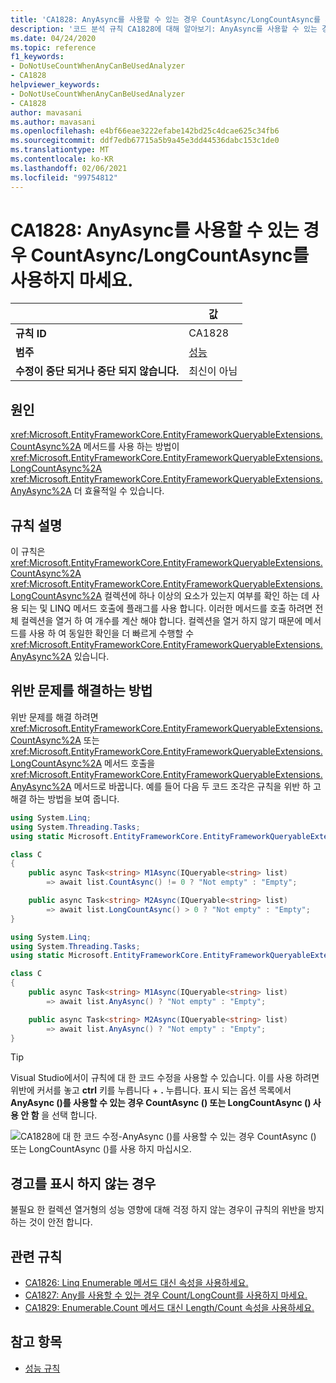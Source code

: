 ```yaml
---
title: 'CA1828: AnyAsync를 사용할 수 있는 경우 CountAsync/LongCountAsync를 사용 하지 않습니다 (코드 분석).'
description: '코드 분석 규칙 CA1828에 대해 알아보기: AnyAsync를 사용할 수 있는 경우 CountAsync/LongCountAsync를 사용 하지 마십시오.'
ms.date: 04/24/2020
ms.topic: reference
f1_keywords:
- DoNotUseCountWhenAnyCanBeUsedAnalyzer
- CA1828
helpviewer_keywords:
- DoNotUseCountWhenAnyCanBeUsedAnalyzer
- CA1828
author: mavasani
ms.author: mavasani
ms.openlocfilehash: e4bf66eae3222efabe142bd25c4dcae625c34fb6
ms.sourcegitcommit: ddf7edb67715a5b9a45e3dd44536dabc153c1de0
ms.translationtype: MT
ms.contentlocale: ko-KR
ms.lasthandoff: 02/06/2021
ms.locfileid: "99754812"
---
```

# <a name="ca1828-do-not-use-countasynclongcountasync-when-anyasync-can-be-used"></a>CA1828: AnyAsync를 사용할 수 있는 경우 CountAsync/LongCountAsync를 사용하지 마세요.

| | 값 |
|-|-|
| **규칙 ID** |CA1828|
| **범주** |[성능](performance-warnings.md)|
| **수정이 중단 되거나 중단 되지 않습니다.** |최신이 아님|

## <a name="cause"></a>원인

<xref:Microsoft.EntityFrameworkCore.EntityFrameworkQueryableExtensions.CountAsync%2A> 메서드를 사용 하는 방법이 <xref:Microsoft.EntityFrameworkCore.EntityFrameworkQueryableExtensions.LongCountAsync%2A> <xref:Microsoft.EntityFrameworkCore.EntityFrameworkQueryableExtensions.AnyAsync%2A> 더 효율적일 수 있습니다.

## <a name="rule-description"></a>규칙 설명

이 규칙은 <xref:Microsoft.EntityFrameworkCore.EntityFrameworkQueryableExtensions.CountAsync%2A> <xref:Microsoft.EntityFrameworkCore.EntityFrameworkQueryableExtensions.LongCountAsync%2A> 컬렉션에 하나 이상의 요소가 있는지 여부를 확인 하는 데 사용 되는 및 LINQ 메서드 호출에 플래그를 사용 합니다. 이러한 메서드를 호출 하려면 전체 컬렉션을 열거 하 여 개수를 계산 해야 합니다. 컬렉션을 열거 하지 않기 때문에 메서드를 사용 하 여 동일한 확인을 더 빠르게 수행할 수 <xref:Microsoft.EntityFrameworkCore.EntityFrameworkQueryableExtensions.AnyAsync%2A> 있습니다.

## <a name="how-to-fix-violations"></a>위반 문제를 해결하는 방법

위반 문제를 해결 하려면 <xref:Microsoft.EntityFrameworkCore.EntityFrameworkQueryableExtensions.CountAsync%2A> 또는 <xref:Microsoft.EntityFrameworkCore.EntityFrameworkQueryableExtensions.LongCountAsync%2A> 메서드 호출을 <xref:Microsoft.EntityFrameworkCore.EntityFrameworkQueryableExtensions.AnyAsync%2A> 메서드로 바꿉니다. 예를 들어 다음 두 코드 조각은 규칙을 위반 하 고 해결 하는 방법을 보여 줍니다.

```csharp
using System.Linq;
using System.Threading.Tasks;
using static Microsoft.EntityFrameworkCore.EntityFrameworkQueryableExtensions;

class C
{
    public async Task<string> M1Async(IQueryable<string> list)
        => await list.CountAsync() != 0 ? "Not empty" : "Empty";

    public async Task<string> M2Async(IQueryable<string> list)
        => await list.LongCountAsync() > 0 ? "Not empty" : "Empty";
}
```

```csharp
using System.Linq;
using System.Threading.Tasks;
using static Microsoft.EntityFrameworkCore.EntityFrameworkQueryableExtensions;

class C
{
    public async Task<string> M1Async(IQueryable<string> list)
        => await list.AnyAsync() ? "Not empty" : "Empty";

    public async Task<string> M2Async(IQueryable<string> list)
        => await list.AnyAsync() ? "Not empty" : "Empty";
}
```

> [!TIP]
> Visual Studio에서이 규칙에 대 한 코드 수정을 사용할 수 있습니다. 이를 사용 하려면 위반에 커서를 놓고 **ctrl** 키를 누릅니다 + **.** 누릅니다. 표시 되는 옵션 목록에서 **AnyAsync ()를 사용할 수 있는 경우 CountAsync () 또는 LongCountAsync () 사용 안 함** 을 선택 합니다.
>
> ![CA1828에 대 한 코드 수정-AnyAsync ()를 사용할 수 있는 경우 CountAsync () 또는 LongCountAsync ()를 사용 하지 마십시오.](media/ca1828-codefix.png)

## <a name="when-to-suppress-warnings"></a>경고를 표시 하지 않는 경우

불필요 한 컬렉션 열거형의 성능 영향에 대해 걱정 하지 않는 경우이 규칙의 위반을 방지 하는 것이 안전 합니다.

## <a name="related-rules"></a>관련 규칙

- [CA1826: Linq Enumerable 메서드 대신 속성을 사용하세요.](ca1826.md)
- [CA1827: Any를 사용할 수 있는 경우 Count/LongCount를 사용하지 마세요.](ca1827.md)
- [CA1829: Enumerable.Count 메서드 대신 Length/Count 속성을 사용하세요.](ca1829.md)

## <a name="see-also"></a>참고 항목

- [성능 규칙](performance-warnings.md)
